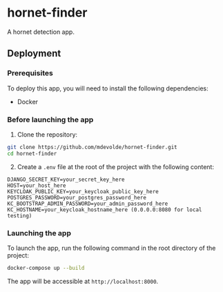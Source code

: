 # hornet-finder
A hornet detection app.

## Deployment

### Prerequisites
To deploy this app, you will need to install the following dependencies:
- Docker

### Before launching the app

1. Clone the repository:
```bash
git clone https://github.com/mdevolde/hornet-finder.git
cd hornet-finder
```

2. Create a `.env` file at the root of the project with the following content:
```env
DJANGO_SECRET_KEY=your_secret_key_here
HOST=your_host_here
KEYCLOAK_PUBLIC_KEY=your_keycloak_public_key_here
POSTGRES_PASSWORD=your_postgres_password_here
KC_BOOTSTRAP_ADMIN_PASSWORD=your_admin_password_here
KC_HOSTNAME=your_keycloak_hostname_here (0.0.0.0:8080 for local testing)
```

### Launching the app
To launch the app, run the following command in the root directory of the project:
```bash
docker-compose up --build
```
The app will be accessible at `http://localhost:8000`.
